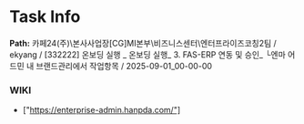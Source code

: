 # Task Info

**Path:** 카페24(주)\본사사업장\[CG]MI본부\비즈니스센터\엔터프라이즈코칭2팀 / ekyang / [332222] 온보딩 실행 _ 온보딩 실행_ 3. FAS-ERP 연동 및 승인_ └엔마 어드민 내 브랜드관리에서 작업항목 / 2025-09-01_00-00-00

### WIKI
- ["https://enterprise-admin.hanpda.com/"]

